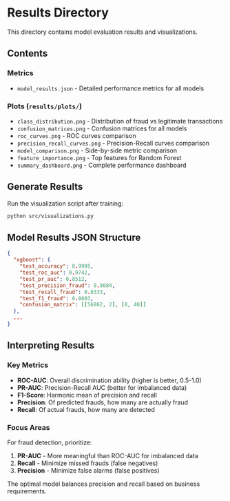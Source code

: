 # Results Directory

This directory contains model evaluation results and visualizations.

## Contents

### Metrics
- `model_results.json` - Detailed performance metrics for all models

### Plots (`results/plots/`)
- `class_distribution.png` - Distribution of fraud vs legitimate transactions
- `confusion_matrices.png` - Confusion matrices for all models
- `roc_curves.png` - ROC curves comparison
- `precision_recall_curves.png` - Precision-Recall curves comparison
- `model_comparison.png` - Side-by-side metric comparison
- `feature_importance.png` - Top features for Random Forest
- `summary_dashboard.png` - Complete performance dashboard

## Generate Results

Run the visualization script after training:

```bash
python src/visualizations.py
```

## Model Results JSON Structure

```json
{
  "xgboost": {
    "test_accuracy": 0.9995,
    "test_roc_auc": 0.9742,
    "test_pr_auc": 0.8512,
    "test_precision_fraud": 0.9084,
    "test_recall_fraud": 0.8333,
    "test_f1_fraud": 0.8693,
    "confusion_matrix": [[56862, 2], [8, 40]]
  },
  ...
}
```

## Interpreting Results

### Key Metrics

- **ROC-AUC**: Overall discrimination ability (higher is better, 0.5-1.0)
- **PR-AUC**: Precision-Recall AUC (better for imbalanced data)
- **F1-Score**: Harmonic mean of precision and recall
- **Precision**: Of predicted frauds, how many are actually fraud
- **Recall**: Of actual frauds, how many are detected

### Focus Areas

For fraud detection, prioritize:
1. **PR-AUC** - More meaningful than ROC-AUC for imbalanced data
2. **Recall** - Minimize missed frauds (false negatives)
3. **Precision** - Minimize false alarms (false positives)

The optimal model balances precision and recall based on business requirements.